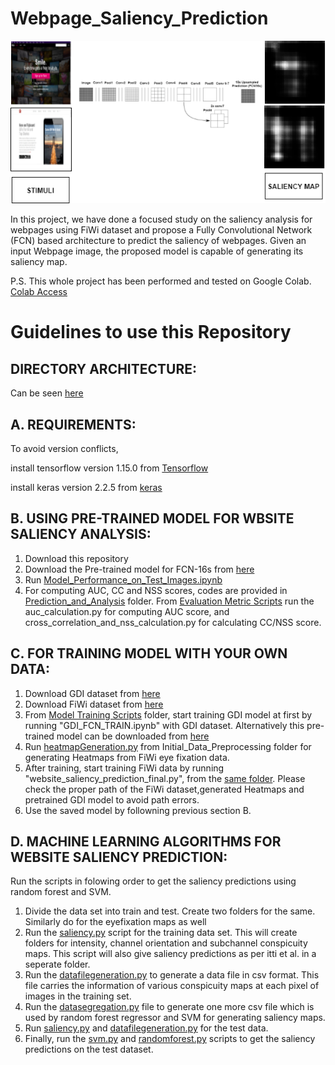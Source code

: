 # Webpage_Saliency_Prediction

![Saliency Analysis](https://github.com/Niloy-Chakraborty/Webpage_Saliency_Prediction/blob/master/Readme%20Images/SaliencyAnalysis.png)

In this project, we have done a focused study on the saliency analysis for webpages using FiWi dataset and propose a Fully Convolutional Network (FCN) based architecture to predict the saliency of webpages. Given an input Webpage image, the proposed model is capable of generating its saliency map.


P.S. This whole project has been performed and tested on Google Colab. [Colab Access](https://drive.google.com/open?id=19EOE1yqbsomld394ZsosZisnvPcRYdTT)

# Guidelines to use this Repository

## DIRECTORY ARCHITECTURE:
Can be seen [here](https://github.com/Niloy-Chakraborty/Webpage_Saliency_Prediction/blob/master/Directory%20Architecture.txt)

## A. REQUIREMENTS:
To avoid version conflicts, 

install tensorflow version 1.15.0 from [Tensorflow](https://www.tensorflow.org/install/pip)

install keras version 2.2.5 from [keras](https://keras.io/)

## B. USING PRE-TRAINED MODEL FOR WBSITE SALIENCY ANALYSIS:
1. Download this repository
2. Download the Pre-trained model for FCN-16s from [here](https://drive.google.com/open?id=1smxAlcvbkOpRBQb4ClfcAkgfaub6aMgo)
3. Run [Model_Performance_on_Test_Images.ipynb](https://github.com/Niloy-Chakraborty/Webpage_Saliency_Prediction/tree/master/Prediction_and_Analysis)
4. For computing AUC, CC and NSS scores, codes are provided in [Prediction_and_Analysis](https://github.com/Niloy-Chakraborty/Webpage_Saliency_Prediction/tree/master/Prediction_and_Analysis) folder. From [Evaluation Metric Scripts](https://github.com/Niloy-Chakraborty/Webpage_Saliency_Prediction/tree/master/Prediction_and_Analysis/Evaluation%20Metric%20Scripts) run the auc_calculation.py for computing AUC score, and cross_correlation_and_nss_calculation.py for calculating CC/NSS score.

## C. FOR TRAINING MODEL WITH YOUR OWN DATA:
1. Download GDI dataset from [here](https://github.com/cvzoya/visimportance/tree/master/data)
2. Download FiWi dataset from [here](https://www-users.cs.umn.edu/~qzhao/webpage_saliency.html)
3. From [Model Training Scripts](https://github.com/Niloy-Chakraborty/Webpage_Saliency_Prediction/tree/master/Model_Training_Scripts) folder, start training GDI model at first by running "GDI_FCN_TRAIN.ipynb" with GDI dataset. 
Alternatively this pre-trained model can be downloaded from [here](https://drive.google.com/open?id=1-MKN-nQj6NOX-J9P9UOqp5mjqfMynWcC)
4. Run [heatmapGeneration.py](https://github.com/Niloy-Chakraborty/Webpage_Saliency_Prediction/tree/master/Initial_Data_Preprocessing) from Initial_Data_Preprocessing folder for generating Heatmaps from FiWi eye fixation data.  
5. After training, start training FiWi data by running "website_saliency_prediction_final.py", from the [same folder](https://github.com/Niloy-Chakraborty/Webpage_Saliency_Prediction/tree/master/Model_Training_Scripts). Please check the proper path of the FiWi dataset,generated Heatmaps and pretrained GDI model to avoid path errors.
6. Use the saved model by followning previous section B.

## D. MACHINE LEARNING ALGORITHMS FOR WEBSITE SALIENCY PREDICTION:
Run the scripts in folowing order to get the saliency predictions using random forest and SVM.

1. Divide the data set into train and test. Create two folders for the same. Similarly do for the eyefixation maps as well
2. Run the [saliency.py](https://github.com/Niloy-Chakraborty/Webpage_Saliency_Prediction/tree/master/Machine_Learninig_Approach) script for the training data set. This will create folders for intensity, channel orientation and subchannel conspicuity maps. This script will also give saliency predictions as per itti et al. in a seperate folder.
3. Run the [datafilegeneration.py](https://github.com/Niloy-Chakraborty/Webpage_Saliency_Prediction/tree/master/Machine_Learninig_Approach) to generate a data file in csv format. This file carries the information of various conspicuity maps at each pixel of images in the training set.
4. Run the [datasegregation.py](https://github.com/Niloy-Chakraborty/Webpage_Saliency_Prediction/tree/master/Machine_Learninig_Approach) file to generate one more csv file which is used by random forest regressor and SVM for generating saliency maps.
5. Run [saliency.py](https://github.com/Niloy-Chakraborty/Webpage_Saliency_Prediction/tree/master/Machine_Learninig_Approach) and [datafilegeneration.py](https://github.com/Niloy-Chakraborty/Webpage_Saliency_Prediction/tree/master/Machine_Learninig_Approach) for the test data.
6. Finally, run the [svm.py](https://github.com/Niloy-Chakraborty/Webpage_Saliency_Prediction/tree/master/Machine_Learninig_Approach) and [randomforest.py](https://github.com/Niloy-Chakraborty/Webpage_Saliency_Prediction/tree/master/Machine_Learninig_Approach) scripts to get the saliency predictions on the test dataset. 





